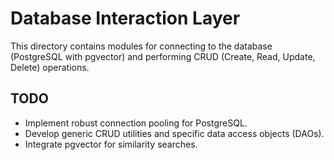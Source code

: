 # Database Interaction Layer

This directory contains modules for connecting to the database (PostgreSQL with pgvector)
and performing CRUD (Create, Read, Update, Delete) operations.

## TODO
- Implement robust connection pooling for PostgreSQL.
- Develop generic CRUD utilities and specific data access objects (DAOs).
- Integrate pgvector for similarity searches.
